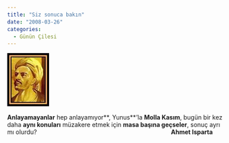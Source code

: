 ```yaml
---
title: "Siz sonuca bakın"
date: "2008-03-26"
categories: 
  - Günün Çilesi
---
```


**[![images2.jpg](../uploads/2008/03/images2.jpg)](../uploads/2008/03/images2.jpg "images2.jpg")**

**Anlayamayanlar** hep anlayamıyor**, Yunus**’la **Molla Kasım**, bugün bir kez daha **aynı konuları** müzakere etmek için **masa başına geçseler**, sonuç ayrı mı olurdu?                                                                               **Ahmet Isparta**

